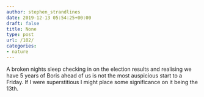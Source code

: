 ```yaml
---
author: stephen_strandlines
date: 2019-12-13 05:54:25+00:00
draft: false
title: None
type: post
url: /102/
categories:
- nature
---
```


A broken nights sleep checking in on the election results and realising we have 5 years of Boris ahead of us is not the most auspicious start to a Friday. If I were superstitious I might place some significance on it being the 13th. 
